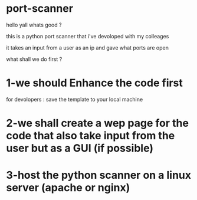 # port-scanner

hello yall whats good ?

this is a python port scanner that i've devoloped with my colleages 

it takes an input from a user as an ip and gave what ports are open 

what shall we do first ?

# 1-we should Enhance the code first 

for devolopers : save the template to your local machine

# 2-we shall create a wep page for the code that also take input from the user but as a GUI (if possible)


# 3-host the python scanner on a linux server (apache or nginx)


